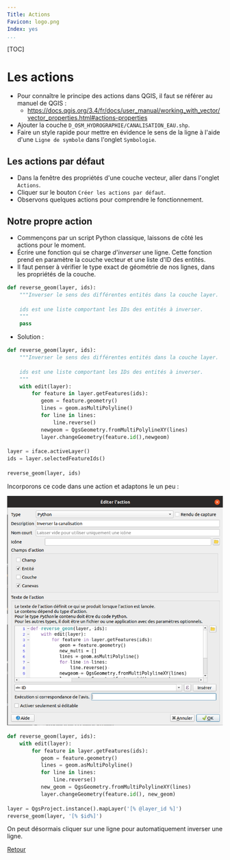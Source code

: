 ```yaml
---
Title: Actions
Favicon: logo.png
Index: yes
...
```


[TOC]

# Les actions

* Pour connaître le principe des actions dans QGIS, il faut se référer au manuel de QGIS :
    * https://docs.qgis.org/3.4/fr/docs/user_manual/working_with_vector/vector_properties.html#actions-properties
* Ajouter la couche `D_OSM_HYDROGRAPHIE/CANALISATION_EAU.shp`.
* Faire un style rapide pour mettre en évidence le sens de la ligne à l'aide d'une `Ligne de symbole` dans
  l'onglet `Symbologie`.
    
## Les actions par défaut

* Dans la fenêtre des propriétés d'une couche vecteur, aller dans l'onglet `Actions`.
* Cliquer sur le bouton `Créer les actions par défaut`.
* Observons quelques actions pour comprendre le fonctionnement.

## Notre propre action

* Commençons par un script Python classique, laissons de côté les actions pour le moment.
* Écrire une fonction qui se charge *d'inverser* une ligne. Cette fonction prend en paramètre la couche
  vecteur et une liste d'ID des entités.
* Il faut penser à vérifier le type exact de géométrie de nos lignes, dans les propriétés de la couche.

```python
def reverse_geom(layer, ids):
    """Inverser le sens des différentes entités dans la couche layer.
    
    ids est une liste comportant les IDs des entités à inverser.
    """
    pass

```

* Solution :
```python
def reverse_geom(layer, ids):
    """Inverser le sens des différentes entités dans la couche layer.
    
    ids est une liste comportant les IDs des entités à inverser.
    """
    with edit(layer):
        for feature in layer.getFeatures(ids):
           geom = feature.geometry()
           lines = geom.asMultiPolyline()
           for line in lines:
               line.reverse() 
           newgeom = QgsGeometry.fromMultiPolylineXY(lines)
           layer.changeGeometry(feature.id(),newgeom)

layer = iface.activeLayer()
ids = layer.selectedFeatureIds()

reverse_geom(layer, ids)
```

Incorporons ce code dans une action et adaptons le un peu :

![Inverser canalisation](./media/action_inverser_ligne.png)

```python
def reverse_geom(layer, ids):
    with edit(layer):
        for feature in layer.getFeatures(ids):
           geom = feature.geometry()
           lines = geom.asMultiPolyline()
           for line in lines:
               line.reverse() 
           new_geom = QgsGeometry.fromMultiPolylineXY(lines)
           layer.changeGeometry(feature.id(), new_geom)

layer = QgsProject.instance().mapLayer('[% @layer_id %]')
reverse_geom(layer, '[% $id%]')
```

On peut désormais cliquer sur une ligne pour automatiquement inverser une ligne.

[Retour](./readme.md)
